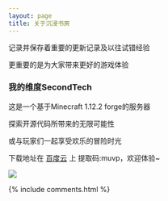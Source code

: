 ```yaml
---
layout: page
title: 关于沉浸书房
---
```


记录并保存着重要的更新记录及以往试错经验

<p>

更重要的是为大家带来更好的游戏体验

<h3> 我的维度SecondTech </h3>  

<p>

这是一个基于Minecraft 1.12.2 forge的服务器

<p>

探索开源代码所带来的无限可能性

<p>

或与玩家们一起享受欢乐的冒险时光

<p>

下载地址在 <a target="_blank" href='https://pan.baidu.com/s/1TWgd_Qcnji8IvyO_D6hOsg#list/path=%2F'>百度云</a> 上 提取码:muvp，欢迎体验~

<p>

<p>
<img src="https://media.forgecdn.net/attachments/64/687/img_0008_layer-11.jpg" >

{% include comments.html %}
